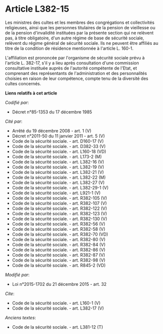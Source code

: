 # Article L382-15

Les ministres des cultes et les membres des congrégations et collectivités religieuses, ainsi que les personnes titulaires de
la pension de vieillesse ou de la pension d'invalidité instituées par la présente section qui ne relèvent pas, à titre
obligatoire, d'un autre régime de base de sécurité sociale, relèvent du régime général de sécurité sociale. Ils ne peuvent
être affiliés au titre de la condition de résidence mentionnée à l'article L. 160-1. 

L'affiliation est prononcée par l'organisme de sécurité sociale prévu à l'article L. 382-17, s'il y a lieu après consultation
d'une commission consultative instituée auprès de l'autorité compétente de l'Etat, et comprenant des représentants de
l'administration et des personnalités choisies en raison de leur compétence, compte tenu de la diversité des cultes
concernés.

**Liens relatifs à cet article**

_Codifié par_:

  - Décret n°85-1353 du 17 décembre 1985

_Cité par_:

  - Arrêté du 19 décembre 2008 - art. 1 (V)
  - Décret n°2011-50 du 11 janvier 2011 - art. 5 (V)
  - Code de la sécurité sociale. - art. D160-17 (V)
  - Code de la sécurité sociale. - art. D382-33 (V)
  - Code de la sécurité sociale. - art. L160-18 (VD)
  - Code de la sécurité sociale. - art. L173-2 (M)
  - Code de la sécurité sociale. - art. L382-16 (V)
  - Code de la sécurité sociale. - art. L382-19 (V)
  - Code de la sécurité sociale. - art. L382-21 (V)
  - Code de la sécurité sociale. - art. L382-22 (M)
  - Code de la sécurité sociale. - art. L382-27 (V)
  - Code de la sécurité sociale. - art. L382-29-1 (V)
  - Code de la sécurité sociale. - art. L921-1 (V)
  - Code de la sécurité sociale. - art. R382-105 (V)
  - Code de la sécurité sociale. - art. R382-107 (V)
  - Code de la sécurité sociale. - art. R382-122 (V)
  - Code de la sécurité sociale. - art. R382-123 (V)
  - Code de la sécurité sociale. - art. R382-130 (V)
  - Code de la sécurité sociale. - art. R382-56 (V)
  - Code de la sécurité sociale. - art. R382-58 (V)
  - Code de la sécurité sociale. - art. R382-70 (VD)
  - Code de la sécurité sociale. - art. R382-80 (V)
  - Code de la sécurité sociale. - art. R382-84 (V)
  - Code de la sécurité sociale. - art. R382-86 (V)
  - Code de la sécurité sociale. - art. R382-87 (V)
  - Code de la sécurité sociale. - art. R382-98 (V)
  - Code de la sécurité sociale. - art. R845-2 (VD)

_Modifié par_:

  - Loi n°2015-1702 du 21 décembre 2015 - art. 32

_Cite_:

  - Code de la sécurité sociale. - art. L160-1 (V)
  - Code de la sécurité sociale. - art. L382-17 (V)

_Anciens textes_:

  - Code de la sécurité sociale. - art. L381-12 (T)
